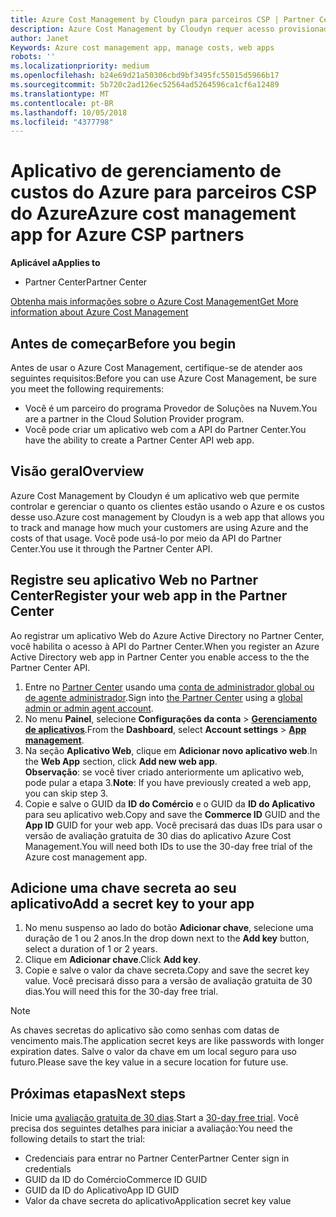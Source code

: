 ```yaml
---
title: Azure Cost Management by Cloudyn para parceiros CSP | Partner Center
description: Azure Cost Management by Cloudyn requer acesso provisionado à API do Partner Center.
author: Janet
Keywords: Azure cost management app, manage costs, web apps
robots: ''
ms.localizationpriority: medium
ms.openlocfilehash: b24e69d21a50306cbd9bf3495fc55015d5966b17
ms.sourcegitcommit: 5b720c2ad126ec52564ad5264596ca1cf6a12489
ms.translationtype: MT
ms.contentlocale: pt-BR
ms.lasthandoff: 10/05/2018
ms.locfileid: "4377798"
---
```

# <a name="azure-cost-management-app-for-azure-csp-partners"></a><span data-ttu-id="8b694-103">Aplicativo de gerenciamento de custos do Azure para parceiros CSP do Azure</span><span class="sxs-lookup"><span data-stu-id="8b694-103">Azure cost management app for Azure CSP partners</span></span>  

**<span data-ttu-id="8b694-104">Aplicável a</span><span class="sxs-lookup"><span data-stu-id="8b694-104">Applies to</span></span>**

-  <span data-ttu-id="8b694-105">Partner Center</span><span class="sxs-lookup"><span data-stu-id="8b694-105">Partner Center</span></span>

[<span data-ttu-id="8b694-106">Obtenha mais informações sobre o Azure Cost Management</span><span class="sxs-lookup"><span data-stu-id="8b694-106">Get More information about Azure Cost Management</span></span>](https://go.microsoft.com/fwlink/p/?linkid=857893)

## <a name="before-you-begin"></a><span data-ttu-id="8b694-107">Antes de começar</span><span class="sxs-lookup"><span data-stu-id="8b694-107">Before you begin</span></span>
<span data-ttu-id="8b694-108">Antes de usar o Azure Cost Management, certifique-se de atender aos seguintes requisitos:</span><span class="sxs-lookup"><span data-stu-id="8b694-108">Before you can use Azure Cost Management, be sure you meet the following requirements:</span></span>

- <span data-ttu-id="8b694-109">Você é um parceiro do programa Provedor de Soluções na Nuvem.</span><span class="sxs-lookup"><span data-stu-id="8b694-109">You are a partner in the Cloud Solution Provider program.</span></span>
- <span data-ttu-id="8b694-110">Você pode criar um aplicativo web com a API do Partner Center.</span><span class="sxs-lookup"><span data-stu-id="8b694-110">You have the ability to create a Partner Center API web app.</span></span>

## <a name="overview"></a><span data-ttu-id="8b694-111">Visão geral</span><span class="sxs-lookup"><span data-stu-id="8b694-111">Overview</span></span>

<span data-ttu-id="8b694-112">Azure Cost Management by Cloudyn é um aplicativo web que permite controlar e gerenciar o quanto os clientes estão usando o Azure e os custos desse uso.</span><span class="sxs-lookup"><span data-stu-id="8b694-112">Azure cost management by Cloudyn is a web app that allows you to track and manage how much your customers are using Azure and the costs of that usage.</span></span> <span data-ttu-id="8b694-113">Você pode usá-lo por meio da API do Partner Center.</span><span class="sxs-lookup"><span data-stu-id="8b694-113">You use it through the Partner Center API.</span></span>

## <a name="register-your-web-app-in-the-partner-center"></a><span data-ttu-id="8b694-114">Registre seu aplicativo Web no Partner Center</span><span class="sxs-lookup"><span data-stu-id="8b694-114">Register your web app in the Partner Center</span></span>
<span data-ttu-id="8b694-115">Ao registrar um aplicativo Web do Azure Active Directory no Partner Center, você habilita o acesso à API do Partner Center.</span><span class="sxs-lookup"><span data-stu-id="8b694-115">When you register an Azure Active Directory web app in Partner Center you enable access to the the Partner Center API.</span></span> 
1.  <span data-ttu-id="8b694-116">Entre no [Partner Center](https://partnercenter.microsoft.com/en-us/pcv/dashboard/overview) usando uma [conta de administrador global ou de agente administrador](create-user-accounts-and-set-permissions.md).</span><span class="sxs-lookup"><span data-stu-id="8b694-116">Sign into [the Partner Center](https://partnercenter.microsoft.com/en-us/pcv/dashboard/overview) using a [global admin or admin agent account](create-user-accounts-and-set-permissions.md).</span></span>
2.  <span data-ttu-id="8b694-117">No menu **Painel**, selecione **Configurações da conta** &gt; **[Gerenciamento de aplicativos](https://partnercenter.microsoft.com/en-us/pcv/apiintegration/appmanagement)**.</span><span class="sxs-lookup"><span data-stu-id="8b694-117">From the **Dashboard**, select **Account settings** &gt; **[App management](https://partnercenter.microsoft.com/en-us/pcv/apiintegration/appmanagement)**.</span></span>
3.  <span data-ttu-id="8b694-118">Na seção **Aplicativo Web**, clique em **Adicionar novo aplicativo web**.</span><span class="sxs-lookup"><span data-stu-id="8b694-118">In the **Web App** section, click **Add new web app**.</span></span>
<br> <span data-ttu-id="8b694-119">**Observação**: se você tiver criado anteriormente um aplicativo web, pode pular a etapa 3.</span><span class="sxs-lookup"><span data-stu-id="8b694-119">**Note**: If you have previously created a web app, you can skip step 3.</span></span>
4.  <span data-ttu-id="8b694-120">Copie e salve o GUID da **ID do Comércio** e o GUID da **ID do Aplicativo** para seu aplicativo web.</span><span class="sxs-lookup"><span data-stu-id="8b694-120">Copy and save the **Commerce ID** GUID and the **App ID** GUID for your web app.</span></span> <span data-ttu-id="8b694-121">Você precisará das duas IDs para usar o versão de avaliação gratuita de 30 dias do aplicativo Azure Cost Management.</span><span class="sxs-lookup"><span data-stu-id="8b694-121">You will need both IDs to use the 30-day free trial of the Azure cost management app.</span></span>

## <a name="add-a-secret-key-to-your-app"></a><span data-ttu-id="8b694-122">Adicione uma chave secreta ao seu aplicativo</span><span class="sxs-lookup"><span data-stu-id="8b694-122">Add a secret key to your app</span></span>
1.  <span data-ttu-id="8b694-123">No menu suspenso ao lado do botão **Adicionar chave**, selecione uma duração de 1 ou 2 anos.</span><span class="sxs-lookup"><span data-stu-id="8b694-123">In the drop down next to the **Add key** button, select a duration of 1 or 2 years.</span></span>
2.  <span data-ttu-id="8b694-124">Clique em **Adicionar chave**.</span><span class="sxs-lookup"><span data-stu-id="8b694-124">Click **Add key**.</span></span> 
3.  <span data-ttu-id="8b694-125">Copie e salve o valor da chave secreta.</span><span class="sxs-lookup"><span data-stu-id="8b694-125">Copy and save the secret key value.</span></span> <span data-ttu-id="8b694-126">Você precisará disso para a versão de avaliação gratuita de 30 dias.</span><span class="sxs-lookup"><span data-stu-id="8b694-126">You will need this for the 30-day free trial.</span></span><br>
> [!NOTE]  
> <span data-ttu-id="8b694-127">As chaves secretas do aplicativo são como senhas com datas de vencimento mais.</span><span class="sxs-lookup"><span data-stu-id="8b694-127">The application secret keys are like passwords with longer expiration dates.</span></span> <span data-ttu-id="8b694-128">Salve o valor da chave em um local seguro para uso futuro.</span><span class="sxs-lookup"><span data-stu-id="8b694-128">Please save the key value in a secure location for future use.</span></span>

## <a name="next-steps"></a><span data-ttu-id="8b694-129">Próximas etapas</span><span class="sxs-lookup"><span data-stu-id="8b694-129">Next steps</span></span>
<span data-ttu-id="8b694-130">Inicie uma [avaliação gratuita de 30 dias](https://go.microsoft.com/fwlink/?linkid=857895).</span><span class="sxs-lookup"><span data-stu-id="8b694-130">Start a [30-day free trial](https://go.microsoft.com/fwlink/?linkid=857895).</span></span>
<span data-ttu-id="8b694-131">Você precisa dos seguintes detalhes para iniciar a avaliação:</span><span class="sxs-lookup"><span data-stu-id="8b694-131">You need the following details to start the trial:</span></span>
- <span data-ttu-id="8b694-132">Credenciais para entrar no Partner Center</span><span class="sxs-lookup"><span data-stu-id="8b694-132">Partner Center sign in credentials</span></span>
- <span data-ttu-id="8b694-133">GUID da ID do Comércio</span><span class="sxs-lookup"><span data-stu-id="8b694-133">Commerce ID GUID</span></span>
- <span data-ttu-id="8b694-134">GUID da ID do Aplicativo</span><span class="sxs-lookup"><span data-stu-id="8b694-134">App ID GUID</span></span>
- <span data-ttu-id="8b694-135">Valor da chave secreta do aplicativo</span><span class="sxs-lookup"><span data-stu-id="8b694-135">Application secret key value</span></span>
